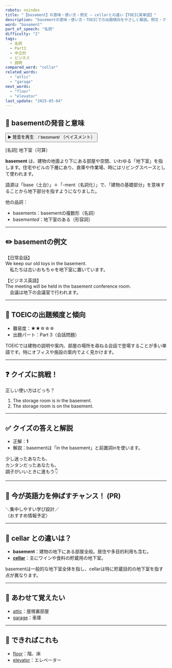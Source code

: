 ```yaml
---
robots: noindex
title: "【basement】の意味・使い方・例文 ― cellarとの違い【TOEIC英単語】"
description: "basementの意味・使い方・TOEICでの出題傾向をやさしく解説。例文・クイズ付きでcellarとの違いもわかりやすく学べます。"
word: "basement"
part_of_speech: "名詞"
difficulty: "2"
tags:
  - 名詞
  - Part3
  - 中立的
  - ビジネス
  - 説明
compared_word: "cellar"
related_words:
  - "attic"
  - "garage"
next_words:
  - "floor"
  - "elevator"
last_update: "2025-05-04"
---
```


## 🔰 basementの発音と意味

<button class="play-audio" onclick="playTTS('basement')">
  <span class="play-audio-main">
    ▶️ 発音を再生　/ˈbeɪsmənt/
  </span>
  <span class="play-audio-sub">
    （ベイスメント）
  </span>
</button>

[名詞] 地下室（可算）

**basement** は、建物の地面より下にある部屋や空間、いわゆる「地下室」を指します。住宅やビルの下層にあり、倉庫や作業場、時にはリビングスペースとして使われます。

語源は「base（土台）」＋「-ment（名詞化）」で、「建物の基礎部分」を意味することから地下部分を指すようになりました。

他の品詞：  
- basements：basementの複数形（名詞）
- basem*ented*：地下室のある（形容詞）

---

## ✏️ basementの例文

【日常会話】  
We keep our old toys in the basement.  
　私たちは古いおもちゃを地下室に置いています。

【ビジネス英語】  
The meeting will be held in the basement conference room.  
　会議は地下の会議室で行われます。

---

## 🎯 TOEICの出題頻度と傾向

- 難易度：★★☆☆☆
- 出題パート：Part 3（会話問題）

TOEICでは建物の説明や案内、部屋の場所を尋ねる会話で登場することが多い単語です。特にオフィスや施設の案内でよく見かけます。

---

## ❓ クイズに挑戦！

正しい使い方はどっち？

1. The storage room is in the basement.  
2. The storage room is on the basement.

---

## ✅ クイズの答えと解説

- 正解：**1**
- 解説：basementは「in the basement」と前置詞inを使います。

少し迷ったあなたも、  
カンタンだったあなたも、  
調子がいいときに進もう👇️

---

## 🚀 今が英語力を伸ばすチャンス！ (PR)

<div class="info-center">
＼集中しやすい学び設計／<br>  
（おすすめ情報予定）
</div>

---

## 🤔  cellar との違いは？

- **basement**：建物の地下にある部屋全般。居住や多目的利用も含む。
- **[cellar](/cellar)**：主にワインや食料の貯蔵用の地下室。

basementは一般的な地下室全体を指し、cellarは特に貯蔵目的の地下室を指す点が異なります。

---

## 🧩 あわせて覚えたい

- [attic](/attic)：屋根裏部屋
- [garage](/garage)：車庫

---

## 📖 できればこれも

- [floor](/floor)：階、床
- [elevator](/elevator)：エレベーター

<!-- cvid: aid19_bid38 -->
